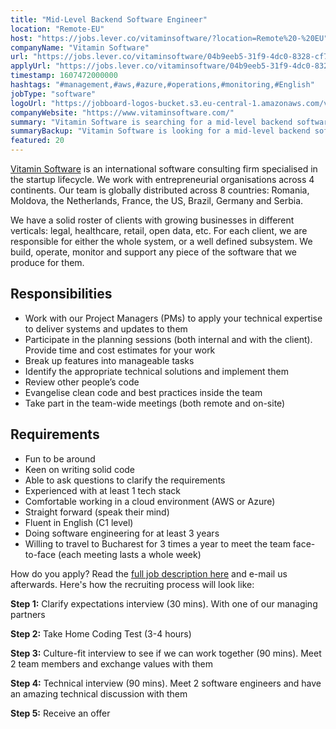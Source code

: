 ```yaml
---
title: "Mid-Level Backend Software Engineer"
location: "Remote-EU"
host: "https://jobs.lever.co/vitaminsoftware/?location=Remote%20-%20EU"
companyName: "Vitamin Software"
url: "https://jobs.lever.co/vitaminsoftware/04b9eeb5-31f9-4dc0-8328-cf7d70cb00da"
applyUrl: "https://jobs.lever.co/vitaminsoftware/04b9eeb5-31f9-4dc0-8328-cf7d70cb00da/apply"
timestamp: 1607472000000
hashtags: "#management,#aws,#azure,#operations,#monitoring,#English"
jobType: "software"
logoUrl: "https://jobboard-logos-bucket.s3.eu-central-1.amazonaws.com/vitamin-software"
companyWebsite: "https://www.vitaminsoftware.com/"
summary: "Vitamin Software is searching for a mid-level backend software engineer that has 3 years."
summaryBackup: "Vitamin Software is looking for a mid-level backend software engineer that has experience in: #management, #aws, #azure."
featured: 20
---
```


[Vitamin Software](https://www.vitaminsoftware.com/) is an international software consulting firm specialised in the startup lifecycle. We work with entrepreneurial organisations across 4 continents. Our team is globally distributed across 8 countries: Romania, Moldova, the Netherlands, France, the US, Brazil, Germany and Serbia.

We have a solid roster of clients with growing businesses in different verticals: legal, healthcare, retail, open data, etc. For each client, we are responsible for either the whole system, or a well defined subsystem. We build, operate, monitor and support any piece of the software that we produce for them.

## Responsibilities

*   Work with our Project Managers (PMs) to apply your technical expertise to deliver systems and updates to them
*   Participate in the planning sessions (both internal and with the client). Provide time and cost estimates for your work
*   Break up features into manageable tasks
*   Identify the appropriate technical solutions and implement them
*   Review other people’s code
*   Evangelise clean code and best practices inside the team
*   Take part in the team-wide meetings (both remote and on-site)

## Requirements

*   Fun to be around
*   Keen on writing solid code
*   Able to ask questions to clarify the requirements
*   Experienced with at least 1 tech stack
*   Comfortable working in a cloud environment (AWS or Azure)
*   Straight forward (speak their mind)
*   Fluent in English (C1 level)
*   Doing software engineering for at least 3 years
*   Willing to travel to Bucharest for 3 times a year to meet the team face-to-face (each meeting lasts a whole week)

How do you apply? Read the [full job description here](https://docs.google.com/document/d/1h8tmj2nKixTl7FHRyetG-7qgbK09QShIcRdxbhbEwhA/edit?usp=sharing) and e-mail us afterwards. Here's how the recruiting process will look like:

**Step 1:** Clarify expectations interview (30 mins). With one of our managing partners

**Step 2:** Take Home Coding Test (3-4 hours)

**Step 3:** Culture-fit interview to see if we can work together (90 mins). Meet 2 team members and exchange values with them

**Step 4:** Technical interview (90 mins). Meet 2 software engineers and have an amazing technical discussion with them

**Step 5:** Receive an offer

